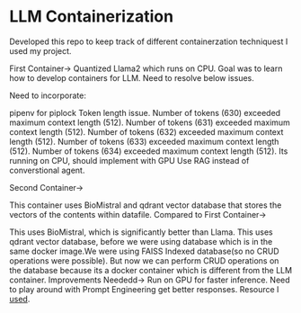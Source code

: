 # LLM Containerization

Developed this repo to keep track of different containerzation techniquest I used my project.

First Container-> Quantized Llama2 which runs on CPU. Goal was to learn how to develop containers for LLM. Need to resolve below issues.

Need to incorporate:

pipenv for piplock
Token length issue. Number of tokens (630) exceeded maximum context length (512). Number of tokens (631) exceeded maximum context length (512). Number of tokens (632) exceeded maximum context length (512). Number of tokens (633) exceeded maximum context length (512). Number of tokens (634) exceeded maximum context length (512).
Its running on CPU, should implement with GPU
Use RAG instead of converstional agent.

Second Container->

This container uses BioMistral and qdrant vector database that stores the vectors of the contents within datafile. Compared to First Container->

This uses BioMistral, which is significantly better than Llama.
This uses qdrant vector database, before we were using database which is in the same docker image.We were using FAISS Indexed database(so no CRUD operations were possible). But now we can perform CRUD operations on the database because its a docker container which is different from the LLM container. Improvements Neededd->
Run on GPU for faster inference.
Need to play around with Prompt Engineering get better responses. Resource I [used](https://www.youtube.com/watch?v=A_m3tCqdts4).
